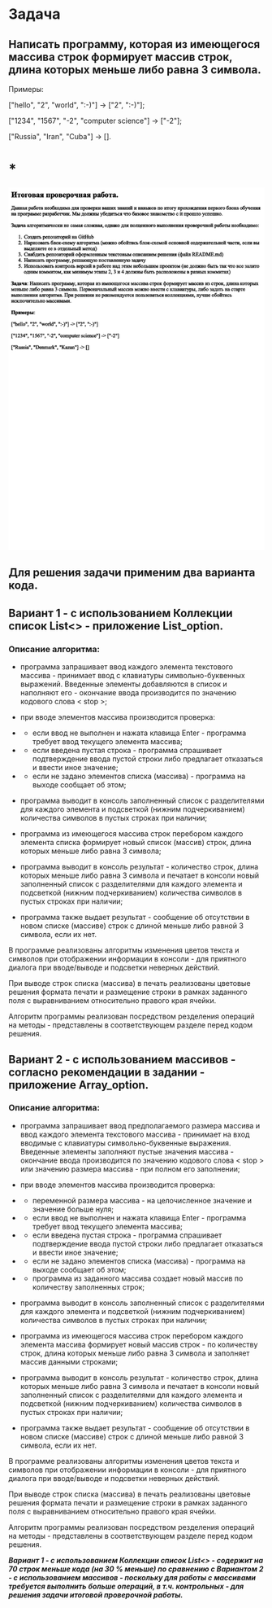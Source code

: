 # Задача

## Написать программу, которая из имеющегося массива строк формирует массив строк, длина которых меньше либо равна 3 символа.

Примеры:

["hello", "2", "world", ":-)"] -> ["2", ":-)"];

["1234", "1567", "-2", "computer science"] -> ["-2"];

["Russia", "Iran", "Cuba"] -> [].
# *

![Здесь должен быть листок с текстом!](task.png)

## Для решения задачи применим два варианта кода.

## Вариант 1 - с использованием Коллекции список List<> - приложение List_option.

### Описание алгоритма:
 - программа запрашивает ввод каждого элемента текстового массива - принимает ввод с клавиатуры символьно-буквенных выражений. Введенные элементы добавляются в список и наполняют его - окончание ввода производится по значению кодового слова < stop >;

 - при вводе элементов массива производится проверка:
 - - если ввод не выполнен и нажата клавища Enter - программа требует ввод текущего элемента массива;
 - - если введена пустая строка - программа спрашивает подтверждение ввода пустой строки либо предлагает отказаться и ввести иное значение;
 - - если не задано элементов списка (массива) - программа на выходе сообщает об этом;

 - программа выводит в консоль заполненный список с разделителями для каждого элемента и подсветкой (нижним подчеркиванием) количества символов в пустых строках при наличии;

 - программа из имеющегося массива строк перебором каждого элемента списка формирует новый список (массив) строк, длина которых меньше либо равна 3 символа;

 - программа выводит в консоль результат - количество строк, длина которых меньше либо равна 3 символа и печатает в консоли новый заполненный список с разделителями для каждого элемента и подсветкой (нижним подчеркиванием) количества символов в пустых строках при наличии;

 - программа также выдает результат - сообщение об отсутствии в новом списке (массиве) строк с длиной  меньше либо равной 3 символа, если их нет.

В программе реализованы алгоритмы изменения цветов текста и символов при отображении информации в консоли - для приятного диалога при вводе/выводе и подсветки неверных действий.

При выводе строк списка (массива) в печать реализованы цветовые решения формата печати и размещение строки в рамках заданного поля с выравниванием относительно правого края ячейки.

Алгоритм программы реализован посредством резделения операций на методы - представлены в соответствующем разделе перед кодом решения.


## Вариант 2 - с использованием массивов - согласно рекомендации в задании - приложение Array_option.

### Описание алгоритма:
- программа запрашивает ввод предполагаемого размера массива и ввод каждого элемента текстового массива - принимает на вход вводимые с клавиатуры символьно-буквенные выражения. Введенные элементы заполняют пустые значения массива - окончание ввода производится по значению кодового слова < stop > или значению размера массива - при полном его заполнении;

 - при вводе элементов массива производится проверка:
 - - переменной размера массива - на целочисленное значение и значение больше нуля; 
 - - если ввод не выполнен и нажата клавища Enter - программа требует ввод текущего элемента массива;
 - - если введена пустая строка - программа спрашивает подтверждение ввода пустой строки либо предлагает отказаться и ввести иное значение;
 - - если не задано элементов списка (массива) - программа на выходе сообщает об этом;

 - - программа из заданного массива создает новый массив по количеству заполненных строк;

 - программа выводит в консоль заполненный список с разделителями для каждого элемента и подсветкой (нижним подчеркиванием) количества символов в пустых строках при наличии;

 - программа из имеющегося массива строк перебором каждого элемента массива формирует новый массив строк - по количеству строк, длина которых меньше либо равна 3 символа и заполняет массив данными строками;

- программа выводит в консоль результат - количество строк, длина которых меньше либо равна 3 символа и печатает в консоли новый заполненный список с разделителями для каждого элемента и подсветкой (нижним подчеркиванием) количества символов в пустых строках при наличии;

 - программа также выдает результат - сообщение об отсутствии в новом списке (массиве) строк с длиной  меньше либо равной 3 символа, если их нет.

В программе реализованы алгоритмы изменения цветов текста и символов при отображении информации в консоли - для приятного диалога при вводе/выводе и подсветки неверных действий.

При выводе строк списка (массива) в печать реализованы цветовые решения формата печати и размещение строки в рамках заданного поля с выравниванием относительно правого края ячейки.

Алгоритм программы реализован посредством резделения операций на методы - представлены в соответствующем разделе перед кодом решения.

***Вариант 1 - с использованием Коллекции список List<> - содержит на 70 строк меньше кода (на 30 % меньше) по сравнению с Вариантом 2 - с использованием массивов - поскольку для работы с массивами требуется выполнить больше операций, в т.ч. контрольных - для решения задачи итоговой проверочной работы.***









